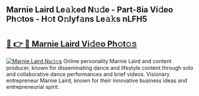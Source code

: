 ## Marnie Laird Le𝚊𝚔ed N𝚞𝚍e - Part-8ia Vi𝚍eo Ph𝚘tos - H𝚘t O𝚗lyf𝚊ns Le𝚊𝚔s nLFH5

# <h2><a href="http://hf5cp9.feru.top/?c=Marnie+Laird">🔗 👉 🔴 Marnie Laird Vi𝚍𝚎o Ph𝚘t𝚘𝚜</a></h2>

[![Marnie Laird Nu𝚍𝚎s](https://i.imgur.com/0TWrTi3.gif)](http://hf5cp9.feru.top/?c=Marnie+Laird)
Online personality Marnie Laird and content producer, known for disseminating dance and lifestyle content through solo and collaborative dance performances and brief videos. Visionary entrepreneur Marnie Laird, known for their innovative business ideas and entrepreneurial spirit. 
